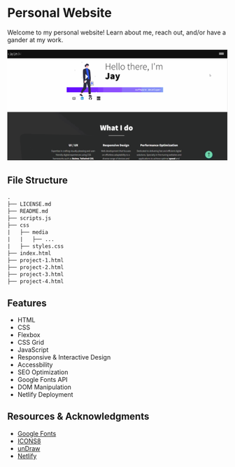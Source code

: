 # Personal Website
Welcome to my personal website! Learn about me, reach out, and/or have a gander at my work.

<img src="css/media/personal-website-demo.gif" width="800" alt="screenshot of the home page">

## File Structure
```
.
├── LICENSE.md
├── README.md
├── scripts.js
├── css
|   ├── media
|   |   ├── ...
|   ├── styles.css
├── index.html
├── project-1.html
├── project-2.html
├── project-3.html
├── project-4.html
```

## Features
* HTML
* CSS
* Flexbox
* CSS Grid
* JavaScript
* Responsive & Interactive Design
* Accessbility
* SEO Optimization
* Google Fonts API
* DOM Manipulation
* Netlify Deployment

## Resources & Acknowledgments
* [Google Fonts](https://fonts.google.com/)
* [ICONS8](https://icons8.com/)
* [unDraw](https://undraw.co/)
* [Netlify](https://www.netlify.com/)
